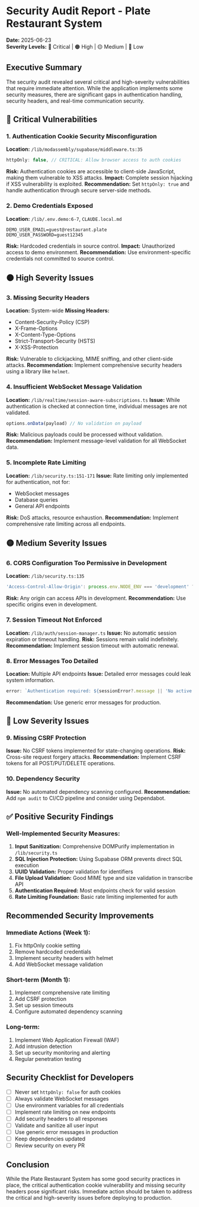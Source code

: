 # Security Audit Report - Plate Restaurant System
**Date:** 2025-06-23  
**Severity Levels:** 🔴 Critical | 🟠 High | 🟡 Medium | 🔵 Low

## Executive Summary
The security audit revealed several critical and high-severity vulnerabilities that require immediate attention. While the application implements some security measures, there are significant gaps in authentication handling, security headers, and real-time communication security.

## 🔴 Critical Vulnerabilities

### 1. Authentication Cookie Security Misconfiguration
**Location:** `/lib/modassembly/supabase/middleware.ts:35`
```typescript
httpOnly: false, // CRITICAL: Allow browser access to auth cookies
```
**Risk:** Authentication cookies are accessible to client-side JavaScript, making them vulnerable to XSS attacks.
**Impact:** Complete session hijacking if XSS vulnerability is exploited.
**Recommendation:** Set `httpOnly: true` and handle authentication through secure server-side methods.

### 2. Demo Credentials Exposed
**Location:** `/lib/.env.demo:6-7`, `CLAUDE.local.md`
```
DEMO_USER_EMAIL=guest@restaurant.plate
DEMO_USER_PASSWORD=guest12345
```
**Risk:** Hardcoded credentials in source control.
**Impact:** Unauthorized access to demo environment.
**Recommendation:** Use environment-specific credentials not committed to source control.

## 🟠 High Severity Issues

### 3. Missing Security Headers
**Location:** System-wide
**Missing Headers:**
- Content-Security-Policy (CSP)
- X-Frame-Options
- X-Content-Type-Options
- Strict-Transport-Security (HSTS)
- X-XSS-Protection

**Risk:** Vulnerable to clickjacking, MIME sniffing, and other client-side attacks.
**Recommendation:** Implement comprehensive security headers using a library like `helmet`.

### 4. Insufficient WebSocket Message Validation
**Location:** `/lib/realtime/session-aware-subscriptions.ts`
**Issue:** While authentication is checked at connection time, individual messages are not validated.
```typescript
options.onData(payload) // No validation on payload
```
**Risk:** Malicious payloads could be processed without validation.
**Recommendation:** Implement message-level validation for all WebSocket data.

### 5. Incomplete Rate Limiting
**Location:** `/lib/security.ts:151-171`
**Issue:** Rate limiting only implemented for authentication, not for:
- WebSocket messages
- Database queries
- General API endpoints

**Risk:** DoS attacks, resource exhaustion.
**Recommendation:** Implement comprehensive rate limiting across all endpoints.

## 🟡 Medium Severity Issues

### 6. CORS Configuration Too Permissive in Development
**Location:** `/lib/security.ts:135`
```typescript
'Access-Control-Allow-Origin': process.env.NODE_ENV === 'development' ? '*' : 'https://your-domain.com'
```
**Risk:** Any origin can access APIs in development.
**Recommendation:** Use specific origins even in development.

### 7. Session Timeout Not Enforced
**Location:** `/lib/auth/session-manager.ts`
**Issue:** No automatic session expiration or timeout handling.
**Risk:** Sessions remain valid indefinitely.
**Recommendation:** Implement session timeout with automatic renewal.

### 8. Error Messages Too Detailed
**Location:** Multiple API endpoints
**Issue:** Detailed error messages could leak system information.
```typescript
error: `Authentication required: ${sessionError?.message || 'No active session'}`
```
**Recommendation:** Use generic error messages for production.

## 🔵 Low Severity Issues

### 9. Missing CSRF Protection
**Issue:** No CSRF tokens implemented for state-changing operations.
**Risk:** Cross-site request forgery attacks.
**Recommendation:** Implement CSRF tokens for all POST/PUT/DELETE operations.

### 10. Dependency Security
**Issue:** No automated dependency scanning configured.
**Recommendation:** Add `npm audit` to CI/CD pipeline and consider using Dependabot.

## ✅ Positive Security Findings

### Well-Implemented Security Measures:
1. **Input Sanitization:** Comprehensive DOMPurify implementation in `/lib/security.ts`
2. **SQL Injection Protection:** Using Supabase ORM prevents direct SQL execution
3. **UUID Validation:** Proper validation for identifiers
4. **File Upload Validation:** Good MIME type and size validation in transcribe API
5. **Authentication Required:** Most endpoints check for valid session
6. **Rate Limiting Foundation:** Basic rate limiting implemented for auth

## Recommended Security Improvements

### Immediate Actions (Week 1):
1. Fix httpOnly cookie setting
2. Remove hardcoded credentials
3. Implement security headers with helmet
4. Add WebSocket message validation

### Short-term (Month 1):
1. Implement comprehensive rate limiting
2. Add CSRF protection
3. Set up session timeouts
4. Configure automated dependency scanning

### Long-term:
1. Implement Web Application Firewall (WAF)
2. Add intrusion detection
3. Set up security monitoring and alerting
4. Regular penetration testing

## Security Checklist for Developers

- [ ] Never set `httpOnly: false` for auth cookies
- [ ] Always validate WebSocket messages
- [ ] Use environment variables for all credentials
- [ ] Implement rate limiting on new endpoints
- [ ] Add security headers to all responses
- [ ] Validate and sanitize all user input
- [ ] Use generic error messages in production
- [ ] Keep dependencies updated
- [ ] Review security on every PR

## Conclusion
While the Plate Restaurant System has some good security practices in place, the critical authentication cookie vulnerability and missing security headers pose significant risks. Immediate action should be taken to address the critical and high-severity issues before deploying to production.